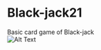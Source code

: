# Black-jack21

Basic card game of Black-jack
<br>
![Alt Text](https://s9.gifyu.com/images/recordinge46fa272522980e4.gif)
